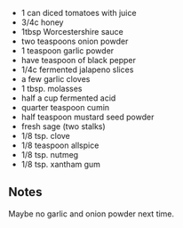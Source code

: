 - 1 can diced tomatoes with juice
- 3/4c honey
- 1tbsp Worcestershire sauce
- two teaspoons onion powder
- 1 teaspoon garlic powder
- have teaspoon of black pepper
- 1/4c fermented jalapeno slices
- a few garlic cloves
- 1 tbsp. molasses
- half a cup fermented acid
- quarter teaspoon cumin
- half teaspoon mustard seed powder
- fresh sage (two stalks)
- 1/8 tsp. clove
- 1/8 teaspoon allspice
- 1/8 tsp. nutmeg
- 1/8 tsp. xantham gum



Notes
-----
Maybe no garlic and onion powder next time.


